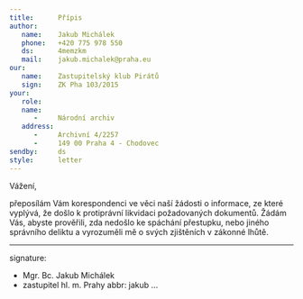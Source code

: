 ```yaml
---
title:      Přípis
author:
   name:    Jakub Michálek
   phone:   +420 775 978 550
   ds:      4memzkm
   mail:    jakub.michalek@praha.eu
our:
   name:    Zastupitelský klub Pirátů
   sign:    ZK Pha 103/2015
your:
   role:    
   name:    
      -     Národní archiv
   address:
      -     Archivní 4/2257
      -     149 00 Praha 4 - Chodovec
sendby:     ds
style:      letter
---
```


Vážení,

přeposílám Vám korespondenci ve věci naší žádosti o informace, ze které vyplývá, že došlo k protiprávní likvidaci požadovaných dokumentů. Žádám Vás, abyste prověřili, zda nedošlo ke spáchání přestupku, nebo jiného správního deliktu a vyrozuměli mě o svých zjištěních v zákonné lhůtě.

---
signature:
  - Mgr. Bc. Jakub Michálek
  - zastupitel hl. m. Prahy
abbr:       jakub
...
